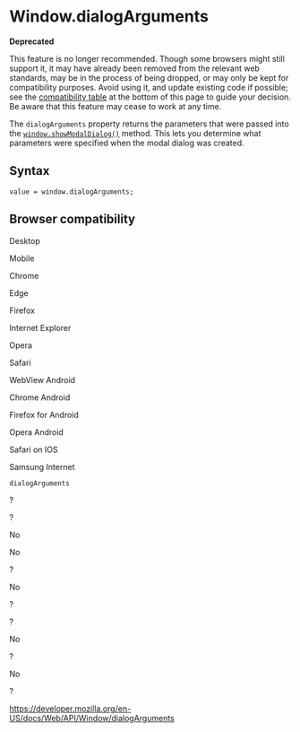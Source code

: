 Window.dialogArguments
======================

**Deprecated**

This feature is no longer recommended. Though some browsers might still support it, it may have already been removed from the relevant web standards, may be in the process of being dropped, or may only be kept for compatibility purposes. Avoid using it, and update existing code if possible; see the [compatibility table](#browser_compatibility) at the bottom of this page to guide your decision. Be aware that this feature may cease to work at any time.

The `dialogArguments` property returns the parameters that were passed into the [`window.showModalDialog()`](showmodaldialog) method. This lets you determine what parameters were specified when the modal dialog was created.

Syntax
------

    value = window.dialogArguments;

Browser compatibility
---------------------

Desktop

Mobile

Chrome

Edge

Firefox

Internet Explorer

Opera

Safari

WebView Android

Chrome Android

Firefox for Android

Opera Android

Safari on IOS

Samsung Internet

`dialogArguments`

?

?

No

No

?

No

?

?

No

?

No

?

<a href="https://developer.mozilla.org/en-US/docs/Web/API/Window/dialogArguments" class="_attribution-link">https://developer.mozilla.org/en-US/docs/Web/API/Window/dialogArguments</a>
